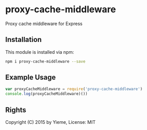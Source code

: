# proxy-cache-middleware

Proxy cache middleware for Express

<!-- [![build status](https://secure.travis-ci.org/yieme/proxy-cache-middleware.png)](http://travis-ci.org/yieme/proxy-cache-middleware) -->

## Installation

This module is installed via npm:

```sh
npm i proxy-cache-middleware --save
```

## Example Usage

```js
var proxyCacheMiddleware = require('proxy-cache-middleware')
console.log(proxyCacheMiddleware)())
```

## Rights

Copyright (C) 2015 by Yieme, License: MIT
